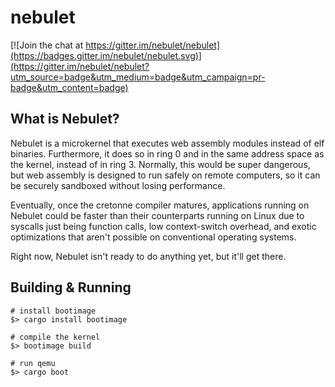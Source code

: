 # nebulet

[![Join the chat at https://gitter.im/nebulet/nebulet](https://badges.gitter.im/nebulet/nebulet.svg)](https://gitter.im/nebulet/nebulet?utm_source=badge&utm_medium=badge&utm_campaign=pr-badge&utm_content=badge)

## What is Nebulet?

Nebulet is a microkernel that executes web assembly modules instead of elf binaries. Furthermore, it does so in ring 0 and in the same address space as the kernel, instead of in ring 3. Normally, this would be super dangerous, but web assembly is designed to run safely on remote computers, so it can be securely sandboxed without losing performance.

Eventually, once the cretonne compiler matures, applications running on Nebulet could be faster than their counterparts running on Linux due to syscalls just being function calls, low context-switch overhead, and exotic optimizations that aren't possible on conventional operating systems.

Right now, Nebulet isn't ready to do anything yet, but it'll get there.

## Building & Running
```
# install bootimage
$> cargo install bootimage

# compile the kernel
$> bootimage build

# run qemu
$> cargo boot
```
